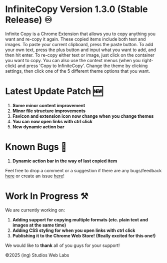 # InfiniteCopy Version 1.3.0 (Stable Release) ♾️
Infinite Copy is a Chrome Extension that allows you to copy anything you want and re-copy it again. These copied items include both text and images. To paste your current clipboard, press the paste button. To add your own text, press the plus button and input what you want to add, and then hit enter. To re-copy either text or image, just click on the container you want to copy. You can also use the context menus (when you right-click) and press 'Copy to InfiniteCopy'. Change the theme by clicking settings, then click one of the 5 different theme options that you want.
# Latest Update Patch 🆕
1. **Some minor content improvement**
2. **Minor file structure improvements**
3. **Favicon and extension icon now change when you change themes**
4. **You can now open links with ctrl click**
5. **New dynamic action bar**
# Known Bugs 🐞
1. **Dynamic action bar in the way of last copied item**

Feel free to drop a comment or a suggestion if there are any bugs/feedback [here](https://docs.google.com/forms/d/e/1FAIpQLSeqvyz_kWR0zs3ZG-kkQbMTvkMQ2Mu7tZ_3aXbYybqnciVV5A/viewform?usp=header) or create an issue [here](https://github.com/ingStudiosOfficial/infinitecopy/issues/new)!
# Work In Progress ⚒️
We are currently working on:
1. **Adding support for copying multiple formats (etc. plain text and images at the same time)**
2. **Adding CSS styling for when you open links with ctrl click**
3. **Publishing it to the Chrome Web Store! (Really excited for this one!)**

We would like to **thank** all of you guys for your support!

©2025 (ing) Studios Web Labs
